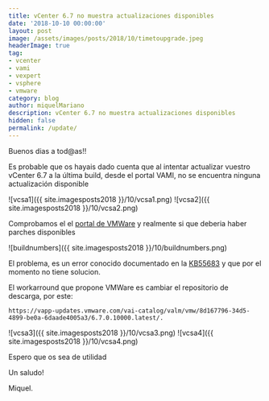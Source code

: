 ```yaml
---
title: vCenter 6.7 no muestra actualizaciones disponibles
date: '2018-10-10 00:00:00'
layout: post
image: /assets/images/posts/2018/10/timetoupgrade.jpeg
headerImage: true
tag:
- vcenter
- vami
- vexpert
- vsphere
- vmware
category: blog
author: miquelMariano
description: vCenter 6.7 no muestra actualizaciones disponibles
hidden: false
permalink: /update/
---
```


Buenos dias a tod@as!!

Es probable que os hayais dado cuenta que al intentar actualizar vuestro vCenter 6.7 a la última build, desde el portal VAMI, no se encuentra ninguna actualización disponible

![vcsa1]({{ site.imagesposts2018 }}/10/vcsa1.png)
![vcsa2]({{ site.imagesposts2018 }}/10/vcsa2.png)

Comprobamos el el [portal de VMWare](https://kb.vmware.com/s/article/2143838?CoveoV2.CoveoLightningApex.getInitializationData=1&r=3&other.KM_Utility.getArticleDetails=1&other.KM_Utility.getArticleMetadata=1&other.KM_Utility.getUrl=1&other.KM_Utility.getUser=1&other.KM_Utility.getAllTranslatedLanguages=1&ui-comm-runtime-components-aura-components-siteforce-qb.Quarterback.validateRoute=1) y realmente si que deberia haber parches disponibles

![buildnumbers]({{ site.imagesposts2018 }}/10/buildnumbers.png)

El problema, es un error conocido documentado en la [KB55683](https://kb.vmware.com/s/article/55683) y que por el momento no tiene solucion.

El workarround que propone VMWare es cambiar el repositorio de descarga, por este:

`https://vapp-updates.vmware.com/vai-catalog/valm/vmw/8d167796-34d5-4899-be0a-6daade4005a3/6.7.0.10000.latest/.`

![vcsa3]({{ site.imagesposts2018 }}/10/vcsa3.png)
![vcsa4]({{ site.imagesposts2018 }}/10/vcsa4.png)

Espero que os sea de utilidad

Un saludo!

Miquel.


